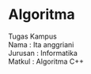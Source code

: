 # Algoritma<br>
Tugas Kampus<br>
Nama : Ita anggriani<br> 
Jurusan : Informatika<br>
Matkul : Algoritma C++<br>

